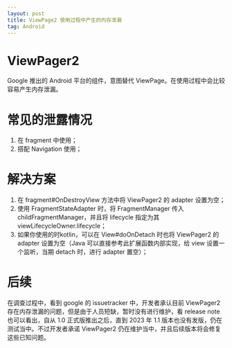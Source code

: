 ```yaml
---
layout: post
title: ViewPage2 使用过程中产生的内存泄漏
tag: Android
---
```

# ViewPager2

Google 推出的 Android 平台的组件，意图替代 ViewPage。在使用过程中会比较容易产生内存泄漏。

# 常见的泄露情况

1. 在 fragment 中使用；
2. 搭配 Navigation 使用；

# 解决方案

1. 在 fragment#OnDestroyView 方法中将 ViewPager2 的 adapter 设置为空；
2. 使用 FragmentStateAdapter 时，将 FragmentManager 传入 childFragmentManager，并且将 lifecycle 指定为其 viewLifecycleOwner.lifecycle；
3. 如果你使用的时kotlin，可以在 View#doOnDetach 时也将 ViewPager2 的 adapter 设置为空（Java 可以直接参考此扩展函数内部实现，给 view 设置一个监听，当期 detach 时，进行 adapter 置空）；

# 后续

在调查过程中，看到 google 的 issuetracker 中，开发者承认目前 ViewPager2 存在内存泄漏的问题，但是由于人员短缺，暂时没有进行维护，看 release note 也可以看出，自从 1.0 正式版推出之后，直到 2023 年 1.1 版本也没有发版，仍在测试当中。不过开发者承诺 ViewPager2 仍在维护当中，并且后续版本将会修复这些已知问题。
